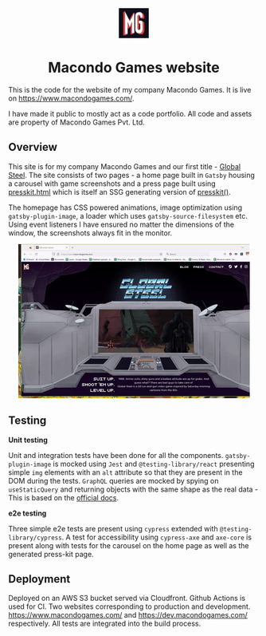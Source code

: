<div align="center">
  <a href="https://www.gatsbyjs.com">
    <img alt="Macondo Games Icon" src="./src/images/icon.png" width="60" />
  </a>
</div>
<h1 align="center">
  Macondo Games website
</h1>

This is the code for the website of my company Macondo Games. It is live on https://www.macondogames.com/. 

I have made it public to mostly act as a code portfolio. All code and assets are property of Macondo Games Pvt. Ltd. 

## Overview

This site is for my company Macondo Games and our first title - [Global Steel](https://store.steampowered.com/app/1073970/Global_Steel/). The site consists of two pages - a home page built in `Gatsby` housing a carousel with game screenshots and a press page built using [presskit.html](https://github.com/pixelnest/presskit.html) which is itself an SSG generating version of [presskit()](http://dopresskit.com/).

The homepage has CSS powered animations, image optimization using `gatsby-plugin-image`, a loader which uses `gatsby-source-filesystem` etc. Using event listeners I have ensured no matter the dimensions of the window, the screenshots always fit in the monitor.

<div align="center">
  <img alt="Resizing carousel" src="./src/images/resize.gif"/>
</div>

## Testing
**Unit testing**

Unit and integration tests have been done for all the components. `gatsby-plugin-image` is mocked using `Jest` and `@testing-library/react` presenting simple `img` elements with an `alt` attribute so that they are present in the DOM during the tests. `GraphQL` queries are mocked by spying on `useStaticQuery` and returning objects with the same shape as the real data - This is based on the [official docs](https://www.gatsbyjs.com/docs/how-to/testing/testing-components-with-graphql/).

**e2e testing**

Three simple e2e tests are present using `cypress` extended with `@testing-library/cypress`. A test for accessibility using `cypress-axe` and `axe-core` is present along with tests for the carousel on the home page as well as the generated press-kit page.

## Deployment

Deployed on an AWS S3 bucket served via Cloudfront. Github Actions is used for CI. Two websites corresponding to production and development. https://www.macondogames.com/ and https://dev.macondogames.com/ respectively. All tests are integrated into the build process.


